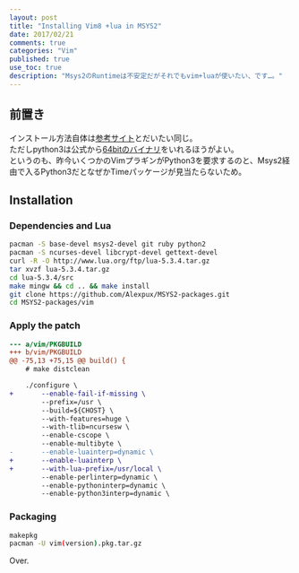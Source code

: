 ```yaml
---
layout: post
title: "Installing Vim8 +lua in MSYS2"
date: 2017/02/21
comments: true
categories: "Vim"
published: true
use_toc: true
description: "Msys2のRuntimeは不安定だがそれでもvim+luaが使いたい、です…。" 
---
```


## 前置き

インストール方法自体は[参考サイト](http://qiita.com/tomotanakamura/items/5374e8dc47e710219842)とだいたい同じ。  
ただしpython3は公式から[64bitのバイナリ](https://www.python.org/downloads/windows/)をいれるほうがよい。  
というのも、昨今いくつかのVimプラギンがPython3を要求するのと、Msys2経由で入るPython3だとなぜかTimeパッケージが見当たらないため。

## Installation

### Dependencies and Lua

```sh
pacman -S base-devel msys2-devel git ruby python2
pacman -S ncurses-devel libcrypt-devel gettext-devel
curl -R -O http://www.lua.org/ftp/lua-5.3.4.tar.gz
tar xvzf lua-5.3.4.tar.gz
cd lua-5.3.4/src
make mingw && cd .. && make install
git clone https://github.com/Alexpux/MSYS2-packages.git
cd MSYS2-packages/vim
```

### Apply the patch

```patch
--- a/vim/PKGBUILD
+++ b/vim/PKGBUILD
@@ -75,13 +75,15 @@ build() {
    # make distclean

    ./configure \
+       --enable-fail-if-missing \
        --prefix=/usr \
        --build=${CHOST} \
        --with-features=huge \
        --with-tlib=ncursesw \
        --enable-cscope \
        --enable-multibyte \
-       --enable-luainterp=dynamic \
+       --enable-luainterp \
+       --with-lua-prefix=/usr/local \
        --enable-perlinterp=dynamic \
        --enable-pythoninterp=dynamic \
        --enable-python3interp=dynamic \
```

### Packaging

```sh
makepkg
pacman -U vim(version).pkg.tar.gz
```

Over.
